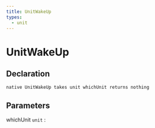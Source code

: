 ```yaml
---
title: UnitWakeUp
types:
  - unit
---
```


# UnitWakeUp

## Declaration

```jass
native UnitWakeUp takes unit whichUnit returns nothing
```

## Parameters
whichUnit `unit`
: 
